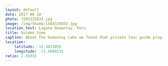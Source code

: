 ```yaml
---
layout: default
date: 2017-08-10
photo: 1503325833.jpg
image: /img/thumb/1503325833.jpg
location_text: Laguna Humantay, Peru
title: Golden time
caption: Above the Humantay Lake we found that private tour guide playing the flute. The music was devoted to Pachamama, the goddess revered by the indigenous people of the Andes; she is also considered as the mother of nature.
location:
    latitude: -13.3421055
    longitude: -72.5689131
ratio: 1.33333
---
```

